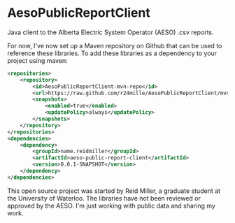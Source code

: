 AesoPublicReportClient
======================

Java client to the Alberta Electric System Operator (AESO) .csv reports.

For now, I've now set up a Maven repository on Github that can be used to reference these libraries. To add these libraries as a dependency to your project using maven:

```xml
<repositories>
	<repository>
		<id>AesoPublicReportClient-mvn-repo</id>
		<url>https://raw.github.com/r24mille/AesoPublicReportClient/mvn-repo/</url>
		<snapshots>
			<enabled>true</enabled>
			<updatePolicy>always</updatePolicy>
		</snapshots>
	</repository>
</repositories>
<dependencies>
	<dependency>
		<groupId>name.reidmiller</groupId>
		<artifactId>aeso-public-report-client</artifactId>
		<version>0.0.1-SNAPSHOT</version>
	</dependency>
</dependencies>
```

This open source project was started by Reid Miller, a graduate student at the University of Waterloo. The libraries have not been reviewed or approved by the AESO. I'm just working with public data and sharing my work.
